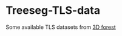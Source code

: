 # Treeseg-TLS-data
Some available TLS datasets from [3D forest](https://sourceforge.net/projects/forest3d/files/data/)
